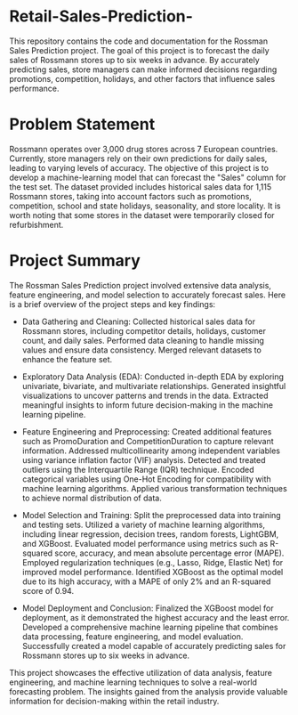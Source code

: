 # Retail-Sales-Prediction-

This repository contains the code and documentation for the Rossman Sales Prediction project. The goal of this project is to forecast the daily sales of Rossmann stores up to six weeks in advance. By accurately predicting sales, store managers can make informed decisions regarding promotions, competition, holidays, and other factors that influence sales performance.

# Problem Statement
Rossmann operates over 3,000 drug stores across 7 European countries. Currently, store managers rely on their own predictions for daily sales, leading to varying levels of accuracy. The objective of this project is to develop a machine-learning model that can forecast the "Sales" column for the test set. The dataset provided includes historical sales data for 1,115 Rossmann stores, taking into account factors such as promotions, competition, school and state holidays, seasonality, and store locality. It is worth noting that some stores in the dataset were temporarily closed for refurbishment.

# Project Summary
The Rossman Sales Prediction project involved extensive data analysis, feature engineering, and model selection to accurately forecast sales. Here is a brief overview of the project steps and key findings:

- Data Gathering and Cleaning:
Collected historical sales data for Rossmann stores, including competitor details, holidays, customer count, and daily sales.
Performed data cleaning to handle missing values and ensure data consistency.
Merged relevant datasets to enhance the feature set.

- Exploratory Data Analysis (EDA):
Conducted in-depth EDA by exploring univariate, bivariate, and multivariate relationships.
Generated insightful visualizations to uncover patterns and trends in the data.
Extracted meaningful insights to inform future decision-making in the machine learning pipeline.

- Feature Engineering and Preprocessing:
Created additional features such as PromoDuration and CompetitionDuration to capture relevant information.
Addressed multicollinearity among independent variables using variance inflation factor (VIF) analysis.
Detected and treated outliers using the Interquartile Range (IQR) technique.
Encoded categorical variables using One-Hot Encoding for compatibility with machine learning algorithms.
Applied various transformation techniques to achieve normal distribution of data.

- Model Selection and Training:
Split the preprocessed data into training and testing sets.
Utilized a variety of machine learning algorithms, including linear regression, decision trees, random forests, LightGBM, and XGBoost.
Evaluated model performance using metrics such as R-squared score, accuracy, and mean absolute percentage error (MAPE).
Employed regularization techniques (e.g., Lasso, Ridge, Elastic Net) for improved model performance.
Identified XGBoost as the optimal model due to its high accuracy, with a MAPE of only 2% and an R-squared score of 0.94.

- Model Deployment and Conclusion:
Finalized the XGBoost model for deployment, as it demonstrated the highest accuracy and the least error.
Developed a comprehensive machine learning pipeline that combines data processing, feature engineering, and model evaluation.
Successfully created a model capable of accurately predicting sales for Rossmann stores up to six weeks in advance.

This project showcases the effective utilization of data analysis, feature engineering, and machine learning techniques to solve a real-world forecasting problem. The insights gained from the analysis provide valuable information for decision-making within the retail industry.


